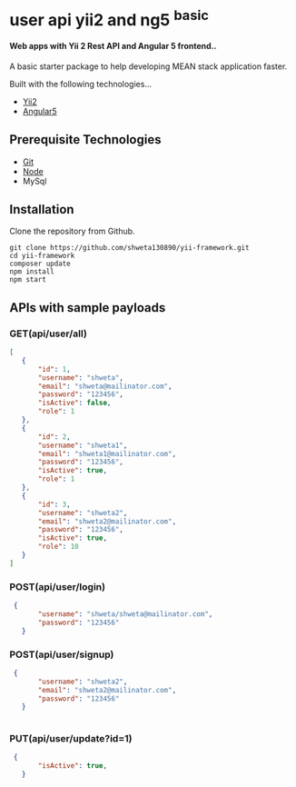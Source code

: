 # user api yii2 and ng5 <sup>basic</sup>

#### Web apps with Yii 2 Rest API and Angular 5 frontend..

A basic starter package to help developing MEAN stack application faster.

Built with the following technologies...

* [Yii2](http://www.yiiframework.com/)
* [Angular5](https://angular.io)

## Prerequisite Technologies

* [Git](https://git-scm.com/downloads) 
* [Node](https://nodejs.org/en/download/)
* MySql

## Installation

Clone the repository from Github.
```
git clone https://github.com/shweta130890/yii-framework.git
cd yii-framework
composer update
npm install  
npm start
```

## APIs with sample payloads
### GET(api/user/all) 
 ```json
[
    {
        "id": 1,
        "username": "shweta",
        "email": "shweta@mailinator.com",
        "password": "123456",
        "isActive": false,
        "role": 1
    },
    {
        "id": 2,
        "username": "shweta1",
        "email": "shweta1@mailinator.com",
        "password": "123456",
        "isActive": true,
        "role": 1
    },
    {
        "id": 3,
        "username": "shweta2",
        "email": "shweta2@mailinator.com",
        "password": "123456",
        "isActive": true,
        "role": 10
    }
]
```

### POST(api/user/login) 
 ```json
  { 
        "username": "shweta/shweta@mailinator.com", 
        "password": "123456" 
    } 
```

### POST(api/user/signup) 
 ```json
  { 
        "username": "shweta2",
        "email": "shweta2@mailinator.com",
        "password": "123456"
    } 
    
 ```
    
### PUT(api/user/update?id=1) 
 ```json
  { 
        "isActive": true,
    }  
 ```
